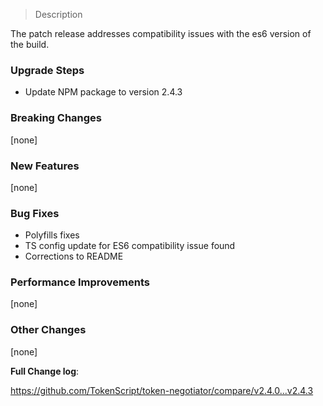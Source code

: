 > Description

The patch release addresses compatibility issues with the es6 version of the build.

### Upgrade Steps

* Update NPM package to version 2.4.3

### Breaking Changes

[none]

### New Features

[none]

### Bug Fixes

* Polyfills fixes
* TS config update for ES6 compatibility issue found
* Corrections to README

### Performance Improvements

[none]
 
### Other Changes

[none]

**Full Change log**:

https://github.com/TokenScript/token-negotiator/compare/v2.4.0...v2.4.3
